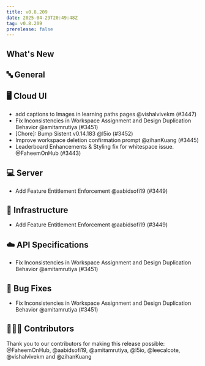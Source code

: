 ```yaml
---
title: v0.8.209
date: 2025-04-29T20:49:48Z
tag: v0.8.209
prerelease: false
---
```


## What's New
## 🔤 General
## 🖥 Cloud UI

-  add captions to Images in learning paths pages @vishalvivekm (#3447)
- Fix Inconsistencies in Workspace Assignment and Design Duplication Behavior @amitamrutiya (#3451)
- [Chore]: Bump Sistent v0.14.183 @l5io (#3452)
-  Improve workspace deletion confirmation prompt @zihanKuang (#3445)
- Leaderboard Enhancements & Styling fix for whitespace issue. @FaheemOnHub (#3443)

## 💻 Server

- Add Feature Entitlement Enforcement @aabidsofi19 (#3449)

## 🦴 Infrastructure

- Add Feature Entitlement Enforcement @aabidsofi19 (#3449)

## ☁️ API Specifications

- Fix Inconsistencies in Workspace Assignment and Design Duplication Behavior @amitamrutiya (#3451)

## 🐛 Bug Fixes

- Fix Inconsistencies in Workspace Assignment and Design Duplication Behavior @amitamrutiya (#3451)

## 👨🏽‍💻 Contributors

Thank you to our contributors for making this release possible:
@FaheemOnHub, @aabidsofi19, @amitamrutiya, @l5io, @leecalcote, @vishalvivekm and @zihanKuang

